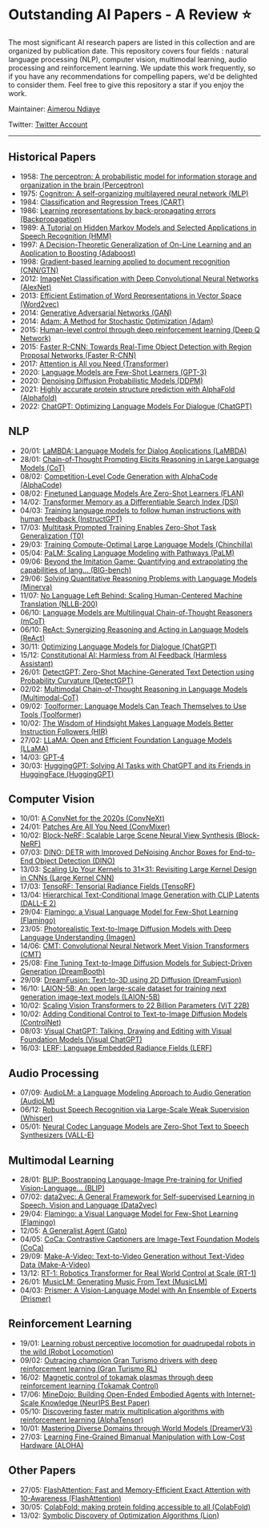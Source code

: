 # Outstanding AI Papers - A Review ⭐️

The most significant AI research papers are listed in this collection and are organized by publication date. This repository covers four fields : natural language processing (NLP), computer vision, multimodal learning, audio processing and reinforcement learning. We update this work frequently, so if you have any recommendations for compelling papers, we'd be delighted to consider them. Feel free to give this repository a star if you enjoy the work.

Maintainer: [Aimerou Ndiaye](https://github.com/aimerou)

Twitter: [Twitter Account](https://twitter.com/AmrouNdiaye1)

----

## Historical Papers
* 1958: [The perceptron: A probabilistic model for information storage and organization in the brain (Perceptron)](https://psycnet.apa.org/record/1959-09865-001)
* 1975: [Cognitron: A self-organizing multilayered neural network (MLP)](https://link.springer.com/article/10.1007/BF00342633)
* 1984: [Classification and Regression Trees (CART)](https://www.taylorfrancis.com/books/mono/10.1201/9781315139470/classification-regression-trees-leo-breiman)
* 1986: [Learning representations by back-propagating errors (Backpropagation)](https://www.nature.com/articles/323533a0)
* 1989: [A Tutorial on Hidden Markov Models and Selected Applications in Speech Recognition (HMM)](https://ieeexplore.ieee.org/abstract/document/18626)
* 1997: [A Decision-Theoretic Generalization of On-Line Learning and an Application to Boosting (Adaboost)](https://www.sciencedirect.com/science/article/pii/S002200009791504X)
* 1998: [Gradient-based learning applied to document recognition (CNN/GTN)](https://ieeexplore.ieee.org/abstract/document/726791)
* 2012: [ImageNet Classification with Deep Convolutional Neural Networks (AlexNet)](https://papers.nips.cc/paper/2012/hash/c399862d3b9d6b76c8436e924a68c45b-Abstract.html)
* 2013: [Efficient Estimation of Word Representations in Vector Space (Word2vec)](https://arxiv.org/abs/1301.3781)
* 2014: [Generative Adversarial Networks (GAN)](https://papers.nips.cc/paper/2014/hash/5ca3e9b122f61f8f06494c97b1afccf3-Abstract.html)
* 2014: [Adam: A Method for Stochastic Optimization (Adam)](https://arxiv.org/abs/1412.6980)
* 2015: [Human-level control through deep reinforcement learning (Deep Q Network)](https://www.nature.com/articles/nature14236/)
* 2015: [Faster R-CNN: Towards Real-Time Object Detection with Region Proposal Networks (Faster R-CNN)](https://papers.nips.cc/paper/2015/hash/14bfa6bb14875e45bba028a21ed38046-Abstract.html)
* 2017: [Attention is All you Need (Transformer)](https://proceedings.neurips.cc/paper/2017/hash/3f5ee243547dee91fbd053c1c4a845aa-Abstract.html)
* 2020: [Language Models are Few-Shot Learners (GPT-3)](https://proceedings.neurips.cc/paper/2020/hash/1457c0d6bfcb4967418bfb8ac142f64a-Abstract.html)
* 2020: [Denoising Diffusion Probabilistic Models (DDPM)](https://proceedings.neurips.cc/paper/2020/hash/4c5bcfec8584af0d967f1ab10179ca4b-Abstract.html)
* 2021: [Highly accurate protein structure prediction with AlphaFold (Alphafold)](https://www.nature.com/articles/s41586-021-03819-2)
* 2022: [ChatGPT: Optimizing Language Models For Dialogue (ChatGPT)](https://openai.com/blog/chatgpt/)

## NLP
* 20/01: [LaMBDA: Language Models for Dialog Applications (LaMBDA)](https://arxiv.org/abs/2201.08239)
* 28/01: [Chain-of-Thought Prompting Elicits Reasoning in Large Language Models (CoT)](https://arxiv.org/abs/2201.11903)
* 08/02: [Competition-Level Code Generation with AlphaCode (AlphaCode)](https://www.science.org/doi/full/10.1126/science.abq1158)
* 08/02: [Finetuned Language Models Are Zero-Shot Learners (FLAN)](https://arxiv.org/abs/2109.01652)
* 14/02: [Transformer Memory as a Differentiable Search Index (DSI)](https://arxiv.org/abs/2202.06991)
* 04/03: [Training language models to follow human instructions with human feedback (InstructGPT)](https://arxiv.org/abs/2203.02155)
* 17/03: [Multitask Prompted Training Enables Zero-Shot Task Generalization (T0)](https://arxiv.org/abs/2110.08207)
* 29/03: [Training Compute-Optimal Large Language Models (Chinchilla)](https://arxiv.org/abs/2203.15556)
* 05/04: [PaLM: Scaling Language Modeling with Pathways (PaLM)](https://arxiv.org/abs/2204.02311)
* 09/06: [Beyond the Imitation Game: Quantifying and extrapolating the capabilities of lang... (BIG-bench)](https://arxiv.org/abs/2206.04615)
* 29/06: [Solving Quantitative Reasoning Problems with Language Models (Minerva)](https://arxiv.org/abs/2206.14858)
* 11/07: [No Language Left Behind: Scaling Human-Centered Machine Translation (NLLB-200)](https://arxiv.org/abs/2207.04672)
* 06/10: [Language Models are Multilingual Chain-of-Thought Reasoners (mCoT)](https://arxiv.org/abs/2210.03057)
* 06/10: [ReAct: Synergizing Reasoning and Acting in Language Models (ReAct)](https://arxiv.org/abs/2210.03629)
* 30/11: [Optimizing Language Models for Dialogue (ChatGPT)](https://openai.com/blog/chatgpt/)
* 15/12: [Constitutional AI: Harmless from AI Feedback (Harmless Assistant)](https://arxiv.org/abs/2212.08073)
* 26/01: [DetectGPT: Zero-Shot Machine-Generated Text Detection using Probability Curvature (DetectGPT)](https://arxiv.org/abs/2301.11305)
* 02/02: [Multimodal Chain-of-Thought Reasoning in Language Models (Multimodal-CoT)](https://arxiv.org/abs/2302.00923)
* 09/02: [Toolformer: Language Models Can Teach Themselves to Use Tools (Toolformer)](https://arxiv.org/abs/2302.04761)
* 10/02: [The Wisdom of Hindsight Makes Language Models Better Instruction Followers (HIR)](https://arxiv.org/abs/2302.05206)
* 27/02: [LLaMA: Open and Efficient Foundation Language Models (LLaMA)](https://arxiv.org/abs/2302.13971)
* 14/03: [GPT-4](https://openai.com/research/gpt-4)
* 30/03: [HuggingGPT: Solving AI Tasks with ChatGPT and its Friends in HuggingFace (HuggingGPT)](https://arxiv.org/abs/2303.17580)

## Computer Vision
* 10/01: [A ConvNet for the 2020s (ConvNeXt)](https://openaccess.thecvf.com/content/CVPR2022/html/Liu_A_ConvNet_for_the_2020s_CVPR_2022_paper.html)
* 24/01: [Patches Are All You Need (ConvMixer)](https://arxiv.org/abs/2201.09792)
* 10/02: [Block-NeRF: Scalable Large Scene Neural View Synthesis (Block-NeRF)](https://openaccess.thecvf.com/content/CVPR2022/html/Tancik_Block-NeRF_Scalable_Large_Scene_Neural_View_Synthesis_CVPR_2022_paper.html)
* 07/03: [DINO: DETR with Improved DeNoising Anchor Boxes for End-to-End Object Detection (DINO)](https://openreview.net/forum?id=3mRwyG5one)
* 13/03: [Scaling Up Your Kernels to 31×31: Revisiting Large Kernel Design in CNNs (Large Kernel CNN)](https://openaccess.thecvf.com/content/CVPR2022/html/Ding_Scaling_Up_Your_Kernels_to_31x31_Revisiting_Large_Kernel_Design_CVPR_2022_paper.html)
* 17/03: [TensoRF: Tensorial Radiance Fields (TensoRF)](https://link.springer.com/chapter/10.1007/978-3-031-19824-3_20)
* 13/04: [Hierarchical Text-Conditional Image Generation with CLIP Latents (DALL-E 2)](https://arxiv.org/abs/2204.06125)
* 29/04: [Flamingo: a Visual Language Model for Few-Shot Learning (Flamingo)](https://arxiv.org/abs/2204.14198)
* 23/05: [Photorealistic Text-to-Image Diffusion Models with Deep Language Understanding (Imagen)](https://arxiv.org/abs/2205.11487)
* 14/06: [CMT: Convolutional Neural Network Meet Vision Transformers (CMT)](https://openaccess.thecvf.com/content/CVPR2022/html/Guo_CMT_Convolutional_Neural_Networks_Meet_Vision_Transformers_CVPR_2022_paper.html)
* 25/08: [Fine Tuning Text-to-Image Diffusion Models for Subject-Driven Generation (DreamBooth)](https://arxiv.org/abs/2208.12242)
* 29/09: [DreamFusion: Text-to-3D using 2D Diffusion (DreamFusion)](https://arxiv.org/abs/2209.14988)
* 16/10: [LAION-5B: An open large-scale dataset for training next generation image-text models (LAION-5B)](https://arxiv.org/abs/2210.08402)
* 10/02: [Scaling Vision Transformers to 22 Billion Parameters (ViT 22B)](https://arxiv.org/abs/2302.05442)
* 10/02: [Adding Conditional Control to Text-to-Image Diffusion Models (ControlNet)](https://arxiv.org/abs/2302.05543)
* 08/03: [Visual ChatGPT: Talking, Drawing and Editing with Visual Foundation Models (Visual ChatGPT)](https://arxiv.org/abs/2303.04671)
* 16/03: [LERF: Language Embedded Radiance Fields (LERF)](https://arxiv.org/abs/2303.09553v1)

## Audio Processing
* 07/09: [AudioLM: a Language Modeling Approach to Audio Generation (AudioLM)](https://arxiv.org/abs/2209.03143)
* 06/12: [Robust Speech Recognition via Large-Scale Weak Supervision (Whisper)](https://arxiv.org/abs/2212.04356)
* 05/01: [Neural Codec Language Models are Zero-Shot Text to Speech Synthesizers (VALL-E)](https://arxiv.org/abs/2301.02111)

## Multimodal Learning
* 28/01: [BLIP: Boostrapping Language-Image Pre-training for Unified Vision-Language... (BLIP)](https://proceedings.mlr.press/v162/li22n.html)
* 07/02: [data2vec: A General Framework for Self-supervised Learning in Speech, Vision and Language (Data2vec)](https://proceedings.mlr.press/v162/baevski22a.html)
* 29/04: [Flamingo: a Visual Language Model for Few-Shot Learning (Flamingo)](https://arxiv.org/abs/2204.14198)
* 12/05: [A Generalist Agent (Gato)](https://arxiv.org/abs/2205.06175)
* 04/05: [CoCa: Contrastive Captioners are Image-Text Foundation Models (CoCa)](https://arxiv.org/abs/2205.01917)
* 29/09: [Make-A-Video: Text-to-Video Generation without Text-Video Data (Make-A-Video)](https://arxiv.org/abs/2209.14792)
* 13/12: [RT-1: Robotics Transformer for Real World Control at Scale (RT-1)](https://arxiv.org/abs/2212.06817)
* 26/01: [MusicLM: Generating Music From Text (MusicLM)](https://arxiv.org/abs/2301.11325)
* 04/03: [Prismer: A Vision-Language Model with An Ensemble of Experts (Prismer)](https://arxiv.org/abs/2303.02506)

## Reinforcement Learning
* 19/01: [Learning robust perceptive locomotion for quadrupedal robots in the wild (Robot Locomotion)](https://www.science.org/doi/abs/10.1126/scirobotics.abk2822)
* 09/02: [Outracing champion Gran Turismo drivers with deep reinforcement learning (Gran Turismo RL)](https://www.nature.com/articles/s41586-021-04357-7)
* 16/02: [Magnetic control of tokamak plasmas through deep reinforcement learning (Tokamak Control)](https://www.nature.com/articles/s41586-021-04301-9%E2%80%A6)
* 17/06: [MineDojo: Building Open-Ended Embodied Agents with Internet-Scale Knowledge (NeurIPS Best Paper)](https://arxiv.org/abs/2206.08853)
* 05/10: [Discovering faster matrix multiplication algorithms with reinforcement learning (AlphaTensor)](https://www.nature.com/articles/s41586-022%20-05172-4)
* 10/01: [Mastering Diverse Domains through World Models (DreamerV3)](https://arxiv.org/abs/2301.04104)
* 27/03: [Learning Fine-Grained Bimanual Manipulation with Low-Cost Hardware (ALOHA)](https://tonyzhaozh.github.io/aloha/)

## Other Papers
* 27/05: [FlashAttention: Fast and Memory-Efficient Exact Attention with 10-Awareness (FlashAttention)](https://arxiv.org/abs/2205.14135)
* 30/05: [ColabFold: making protein folding accessible to all (ColabFold)](https://www.nature.com/articles/s41592-022-01488-1)
* 13/02: [Symbolic Discovery of Optimization Algorithms (Lion)](https://arxiv.org/abs/2302.06675)
